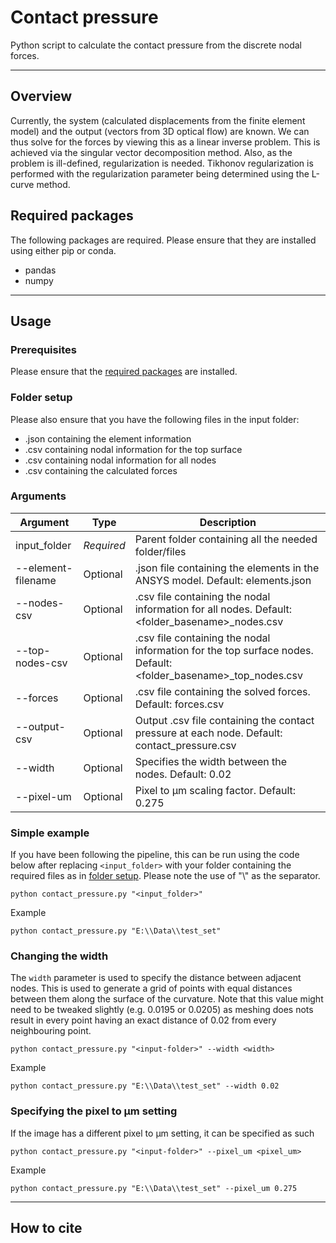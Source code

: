 # Contact pressure

Python script to calculate the contact pressure from the discrete nodal forces.

***
## Overview
Currently, the system (calculated displacements from the finite element model) and the output (vectors from 3D 
optical flow) are known. We can thus solve for the forces by viewing this as a linear inverse problem. This is 
achieved via the singular vector decomposition method. Also, as the problem is ill-defined, regularization is needed.
Tikhonov regularization is performed with the regularization parameter being determined using the L-curve method.

## Required packages
The following packages are required. Please ensure that they are installed using either pip or conda.
- pandas
- numpy

***

## Usage
### Prerequisites
Please ensure that the [required packages](#required-packages) are installed. 

### Folder setup
Please also ensure that you have the following files in the input folder:
- .json containing the element information
- .csv containing nodal information for the top surface
- .csv containing nodal information for all nodes
- .csv containing the calculated forces

### Arguments
| Argument           | Type       | Description                                                                                                    |
|--------------------|------------|----------------------------------------------------------------------------------------------------------------|
| input_folder       | *Required* | Parent folder containing all the needed folder/files                                                           |
| --element-filename | Optional   | .json file containing the elements in the ANSYS model. Default: elements.json                                  |
| --nodes-csv        | Optional   | .csv file containing the nodal information for all nodes. Default: \<folder_basename>_nodes.csv                |
| --top-nodes-csv    | Optional   | .csv file containing the nodal information for the top surface nodes. Default: <folder_basename>_top_nodes.csv | 
| --forces           | Optional   | .csv file containing the solved forces. Default: forces.csv                                                    |
| --output-csv       | Optional   | Output .csv file containing the contact pressure at each node. Default: contact_pressure.csv                   |
| --width            | Optional   | Specifies the width between the nodes. Default: 0.02                                                           |
| --pixel-um         | Optional   | Pixel to µm scaling factor. Default: 0.275                                                                     |

### Simple example
If you have been following the pipeline, this can be run using the code below after replacing ```<input_folder>``` with 
your folder containing the required files as in [folder setup](#folder-setup). Please note the use of "\\" as 
the separator. 

```
python contact_pressure.py "<input_folder>"
```

Example
```
python contact_pressure.py "E:\\Data\\test_set"
```

### Changing the width
The ```width``` parameter is used to specify the distance between adjacent nodes. This is used to generate a grid of 
points with equal distances between them along the surface of the curvature. Note that this value might need to be 
tweaked slightly (e.g. 0.0195 or 0.0205) as meshing does nots result in every point having an exact distance of 0.02 
from every neighbouring point.

```
python contact_pressure.py "<input-folder>" --width <width>
```

Example
```
python contact_pressure.py "E:\\Data\\test_set" --width 0.02
```

### Specifying the pixel to µm setting
If the image has a different pixel to µm setting, it can be specified as such
```
python contact_pressure.py "<input-folder>" --pixel_um <pixel_um>
```

Example
```
python contact_pressure.py "E:\\Data\\test_set" --pixel_um 0.275
```
***
## How to cite

